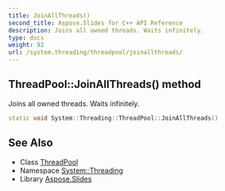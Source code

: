 ```yaml
---
title: JoinAllThreads()
second_title: Aspose.Slides for C++ API Reference
description: Joins all owned threads. Waits infinitely.
type: docs
weight: 92
url: /system.threading/threadpool/joinallthreads/
---
```

## ThreadPool::JoinAllThreads() method


Joins all owned threads. Waits infinitely.

```cpp
static void System::Threading::ThreadPool::JoinAllThreads()
```

## See Also

* Class [ThreadPool](../)
* Namespace [System::Threading](../../)
* Library [Aspose.Slides](../../../)